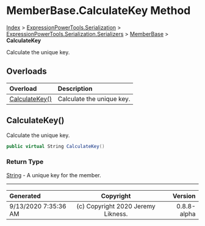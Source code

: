 ﻿# MemberBase.CalculateKey Method

[Index](../index.md) > [ExpressionPowerTools.Serialization](ExpressionPowerTools.Serialization.a.md) > [ExpressionPowerTools.Serialization.Serializers](ExpressionPowerTools.Serialization.Serializers.n.md) > [MemberBase](ExpressionPowerTools.Serialization.Serializers.MemberBase.cs.md) > **CalculateKey**

Calculate the unique key.

## Overloads

| Overload | Description |
| :-- | :-- |
| [CalculateKey()](#calculatekey) | Calculate the unique key. |
## CalculateKey()

Calculate the unique key.

```csharp
public virtual String CalculateKey()
```

### Return Type

 [String](https://docs.microsoft.com/dotnet/api/system.string)  - A unique key for the member.



---

| Generated | Copyright | Version |
| :-- | :-: | --: |
| 9/13/2020 7:35:36 AM | (c) Copyright 2020 Jeremy Likness. | 0.8.8-alpha |

